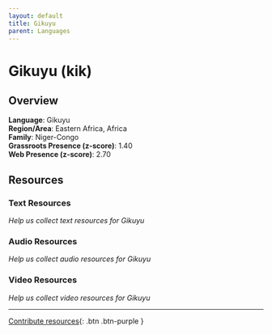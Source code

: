 ```yaml
---
layout: default
title: Gikuyu
parent: Languages
---
```


# Gikuyu (kik)

## Overview

**Language**: Gikuyu  
**Region/Area**: Eastern Africa, Africa  
**Family**: Niger-Congo  
**Grassroots Presence (z-score)**: 1.40  
**Web Presence (z-score)**: 2.70  

## Resources

### Text Resources
*Help us collect text resources for Gikuyu*

### Audio Resources
*Help us collect audio resources for Gikuyu*

### Video Resources
*Help us collect video resources for Gikuyu*

---

[Contribute resources](https://forms.office.com/e/1SfLJx3u1r){: .btn .btn-purple }
